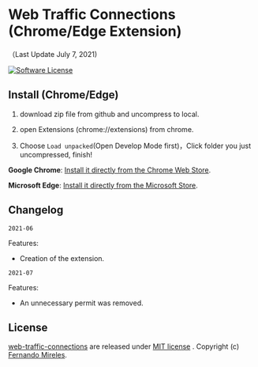 # Web Traffic Connections (Chrome/Edge Extension)

（Last Update July 7, 2021)

[![Software License](https://img.shields.io/badge/license-MIT-brightgreen.svg)](LICENSE)

## Install (Chrome/Edge)

1. download zip file from github and uncompress to local.

2. open Extensions (chrome://extensions) from chrome.

3. Choose `Load unpacked`(Open Develop Mode first)，Click folder you just uncompressed, finish!

**Google Chrome**:
[Install it directly from the Chrome Web Store](https://chrome.google.com/webstore/detail/web-traffic-connections/jeolnajjcokiigcblpbkbdkdeckbglbp/related?hl=es&authuser=0).

**Microsoft Edge**:
[Install it directly from the Microsoft Store](https://microsoftedge.microsoft.com/addons/detail/web-traffic-connections/hjnhphaanpaikmjgekggoahgadlgnnnd).

## Changelog

`2021-06`

Features:
- Creation of the extension.

`2021-07`

Features:
- An unnecessary permit was removed.

## License

[web-traffic-connections](https://github.com/fernandomireles/web-traffic-connections/) are released under [MIT license](https://github.com/fernandomireles/web-traffic-connections/blob/main/LICENSE) . Copyright (c) [Fernando Mireles](https://github.com/fernandomireles).